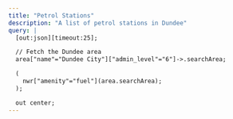 ```yaml
---
title: "Petrol Stations"
description: "A list of petrol stations in Dundee"
query: |
  [out:json][timeout:25];

  // Fetch the Dundee area
  area["name"="Dundee City"]["admin_level"="6"]->.searchArea;

  (
    nwr["amenity"="fuel"](area.searchArea);
  );

  out center;
---
```


